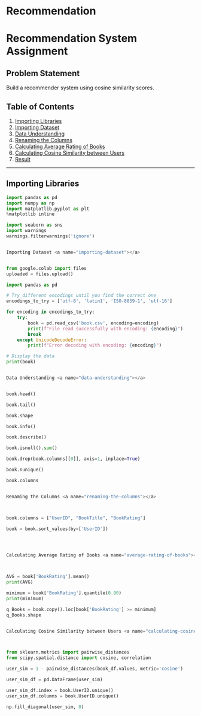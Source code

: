    # Recommendation

# Recommendation System Assignment

## Problem Statement

Build a recommender system using cosine similarity scores.

## Table of Contents
1. [Importing Libraries](#importing-libraries)
2. [Importing Dataset](#importing-dataset)
3. [Data Understanding](#data-understanding)
4. [Renaming the Columns](#renaming-the-columns)
5. [Calculating Average Rating of Books](#average-rating-of-books)
6. [Calculating Cosine Similarity between Users](#calculating-cosine-similarity-between-users)
7. [Result](#result)

---

## Importing Libraries <a name="importing-libraries"></a>

```python
import pandas as pd
import numpy as np
import matplotlib.pyplot as plt
%matplotlib inline

import seaborn as sns
import warnings
warnings.filterwarnings('ignore')


Importing Dataset <a name="importing-dataset"></a>


from google.colab import files
uploaded = files.upload()

import pandas as pd

# Try different encodings until you find the correct one
encodings_to_try = ['utf-8', 'latin1', 'ISO-8859-1', 'utf-16']

for encoding in encodings_to_try:
    try:
        book = pd.read_csv('book.csv', encoding=encoding)
        print(f"File read successfully with encoding: {encoding}")
        break
    except UnicodeDecodeError:
        print(f"Error decoding with encoding: {encoding}")

# Display the data
print(book)


Data Understanding <a name="data-understanding"></a>


book.head()

book.tail()

book.shape

book.info()

book.describe()

book.isnull().sum()

book.drop(book.columns[[0]], axis=1, inplace=True)

book.nunique()

book.columns


Renaming the Columns <a name="renaming-the-columns"></a>



book.columns = ["UserID", "BookTitle", "BookRating"]

book = book.sort_values(by=['UserID'])




Calculating Average Rating of Books <a name="average-rating-of-books"></a>



AVG = book['BookRating'].mean()
print(AVG)

minimum = book['BookRating'].quantile(0.90)
print(minimum)

q_Books = book.copy().loc[book['BookRating'] >= minimum]
q_Books.shape


Calculating Cosine Similarity between Users <a name="calculating-cosine-similarity-between-users"></a>



from sklearn.metrics import pairwise_distances
from scipy.spatial.distance import cosine, correlation

user_sim = 1 - pairwise_distances(book_df.values, metric='cosine')

user_sim_df = pd.DataFrame(user_sim)

user_sim_df.index = book.UserID.unique()
user_sim_df.columns = book.UserID.unique()

np.fill_diagonal(user_sim, 0)
